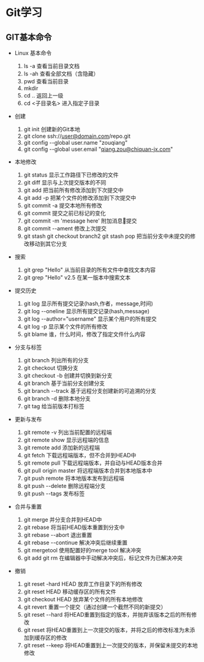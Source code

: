 # Git学习

## GIT基本命令

* Linux 基本命令
  1. ls -a 查看当前目录文档
  2. ls -ah 查看全部文档（含隐藏）
  2. pwd 查看当前目录
  3. mkdir 
  4. cd .. 返回上一级
  5. cd <子目录名> 进入指定子目录
  
* 创建
  1. git init 创建新的Git本地
  2. git clone ssh://user@domain.com/repo.git
  3. git config --global user.name "zouqiang"
  4. git config --global user.email "qiang.zou@chiquan-jx.com"

* 本地修改
  1. git status 显示工作路径下已修改的文件
  2. git diff 显示与上次提交版本的不同
  3. git add 把当前所有修改添加到下次提交中
  4. git add -p<file> 把某个文件的修改添加到下次提交中
  5. git commit -a 提交本地所有修改
  6. git commit 提交之前已标记的变化
  7. git commit -m 'message here' 附加消息提交
  8. git commit --ament 修改上次提交
  9. git stash
     git checkout branch2
     git stash pop
     把当前分支中未提交的修改移动到其它分支
* 搜索
  1. git grep "Hello" 从当前目录的所有文件中查找文本内容
  2. git grep "Hello" v2.5 在某一版本中搜索文本
* 提交历史
  1. git log 显示所有提交记录(hash,作者，message,时间)
  2. git log --oneline 显示所有提交记录(hash,message)
  3. git log --author="username" 显示某个用户的所有提交
  4. git log -p<file> 显示某个文件的所有修改
  5. git blame<file> 谁，什么时间，修改了指定文件什么内容
* 分支与标签
  1. git branch 列出所有的分支
  2. git checkout <branch> 切换分支
  3. git checkout -b <branch> 创建并切换到新分支 
  4. git branch <new-branck>  基于当前分支创建分支
  5. git branch --track<new-branch><remote-branch>
     基于远程分支创建新的可追溯的分支
  6. git branch -d <branch> 删除本地分支 
  7. git tag<tag-name> 给当前版本打标签
* 更新与发布
  1. git remote -v 列出当前配置的远程端 
  2. git remote show<remote> 显示远程端的信息
  3. git remote add<remote><url> 添加新的远程端 
  4. git fetch <remote> 下载远程端版本，但不合并到HEAD中
  5. git remote pull <remote><url> 下载远程端版本，并自动与HEAD版本合并
  6. git pull origin master 将远程端版本合并到本地版本中
  7. git push remote <remote><branch> 将本地版本发布到远程端 
  8. git push <remote> --delete <branch> 删除远程端分支
  9. git push --tags 发布标签
* 合并与重置
  1. git merge <branch> 并分支合并到HEAD中
  2. git rebase<branch> 将当前HEAD版本重置到分支中
  3. git rebase --abort 退出重置
  4. git rebase --continue 解决冲突后继续重置
  5. git mergetool 使用配置好的merge tool 解决冲突
  6. git add <resolved-file>
     git rm <resolved-file>
  在编辑器中手动解决冲突后，标记文件为已解决冲突
* 撤销
  1. git reset -hard HEAD 放弃工作目录下的所有修改
  2. git reset HEAD 移动缓存区的所有文件
  3. git checkout HEAD <file> 放弃某个文件的所有本地修改
  4. git revert <commit> 重置一个提交（通过创建一个截然不同的新提交）
  5. git reset --hard<commit> 将HEAD重置到指定的版本，并抛弃该版本之后的所有修改
  6. git reset <commit> 将HEAD重置到上一次提交的版本，并将之后的修改标准为未添加到缓存区的修改
  7. git reset --keep <commit> 将HEAD重置到上一次提交的版本，并保留未提交的本地修改

